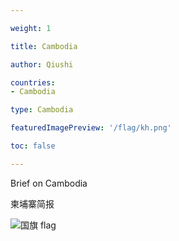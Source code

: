 ```yaml
---

weight: 1

title: Cambodia

author: Qiushi 

countries: 
- Cambodia

type: Cambodia

featuredImagePreview: '/flag/kh.png'

toc: false 

---
```


Brief on Cambodia

柬埔寨简报 

<!--more-->

![国旗 flag](/flag/kh.png)